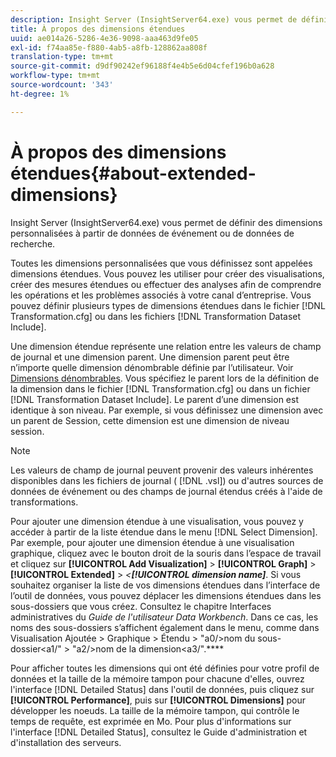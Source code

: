 ```yaml
---
description: Insight Server (InsightServer64.exe) vous permet de définir des dimensions personnalisées à partir de données de événement ou de données de recherche.
title: À propos des dimensions étendues
uuid: ae014a26-5286-4e36-9098-aaa463d9fe05
exl-id: f74aa85e-f880-4ab5-a8fb-128862aa808f
translation-type: tm+mt
source-git-commit: d9df90242ef96188f4e4b5e6d04cfef196b0a628
workflow-type: tm+mt
source-wordcount: '343'
ht-degree: 1%

---
```


# À propos des dimensions étendues{#about-extended-dimensions}

Insight Server (InsightServer64.exe) vous permet de définir des dimensions personnalisées à partir de données de événement ou de données de recherche.

Toutes les dimensions personnalisées que vous définissez sont appelées dimensions étendues. Vous pouvez les utiliser pour créer des visualisations, créer des mesures étendues ou effectuer des analyses afin de comprendre les opérations et les problèmes associés à votre canal d’entreprise. Vous pouvez définir plusieurs types de dimensions étendues dans le fichier [!DNL Transformation.cfg] ou dans les fichiers [!DNL Transformation Dataset Include].

Une dimension étendue représente une relation entre les valeurs de champ de journal et une dimension parent. Une dimension parent peut être n’importe quelle dimension dénombrable définie par l’utilisateur. Voir [Dimensions dénombrables](../../../home/c-dataset-const-proc/c-ex-dim/c-types-ex-dim/c-count-dim.md#concept-f28b633419494e7bbc510012dbfcc6f8). Vous spécifiez le parent lors de la définition de la dimension dans le fichier [!DNL Transformation.cfg] ou dans un fichier [!DNL Transformation Dataset Include]. Le parent d’une dimension est identique à son niveau. Par exemple, si vous définissez une dimension avec un parent de Session, cette dimension est une dimension de niveau session.

>[!NOTE]
>
>Les valeurs de champ de journal peuvent provenir des valeurs inhérentes disponibles dans les fichiers de journal ( [!DNL .vsl]) ou d&#39;autres sources de données de événement ou des champs de journal étendus créés à l&#39;aide de transformations.

Pour ajouter une dimension étendue à une visualisation, vous pouvez y accéder à partir de la liste étendue dans le menu [!DNL Select Dimension]. Par exemple, pour ajouter une dimension étendue à une visualisation graphique, cliquez avec le bouton droit de la souris dans l’espace de travail et cliquez sur **[!UICONTROL Add Visualization]** > **[!UICONTROL Graph]** > **[!UICONTROL Extended]** > *&lt;**[!UICONTROL dimension name]***. Si vous souhaitez organiser la liste de vos dimensions étendues dans l’interface de l’outil de données, vous pouvez déplacer les dimensions étendues dans les sous-dossiers que vous créez. Consultez le chapitre Interfaces administratives du *Guide de l&#39;utilisateur Data Workbench*. Dans ce cas, les noms des sous-dossiers s’affichent également dans le menu, comme dans Visualisation Ajoutée > Graphique > Étendu > &quot;a0/>nom du sous-dossier&lt;a1/&quot; > &quot;a2/>nom de la dimension&lt;a3/&quot;.****

Pour afficher toutes les dimensions qui ont été définies pour votre profil de données et la taille de la mémoire tampon pour chacune d&#39;elles, ouvrez l&#39;interface [!DNL Detailed Status] dans l&#39;outil de données, puis cliquez sur **[!UICONTROL Performance]**, puis sur **[!UICONTROL Dimensions]** pour développer les noeuds. La taille de la mémoire tampon, qui contrôle le temps de requête, est exprimée en Mo. Pour plus d&#39;informations sur l&#39;interface [!DNL Detailed Status], consultez le Guide d&#39;administration et d&#39;installation des serveurs.

